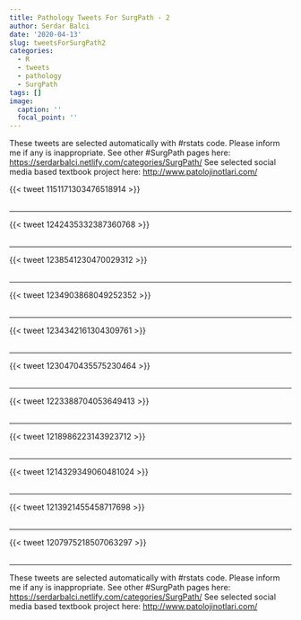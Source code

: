 ```yaml
---
title: Pathology Tweets For SurgPath - 2
author: Serdar Balci
date: '2020-04-13'
slug: tweetsForSurgPath2
categories:
  - R
  - tweets
  - pathology
  - SurgPath
tags: []
image:
  caption: ''
  focal_point: ''
---
```



These tweets are selected automatically with #rstats code. Please inform me if any is inappropriate.
See other #SurgPath pages here: https://serdarbalci.netlify.com/categories/SurgPath/ 
See selected social media based textbook project here: http://www.patolojinotlari.com/

{{< tweet 1151171303476518914 >}}
<br>
<br>
<hr>
{{< tweet 1242435332387360768 >}}
<br>
<br>
<hr>
{{< tweet 1238541230470029312 >}}
<br>
<br>
<hr>
{{< tweet 1234903868049252352 >}}
<br>
<br>
<hr>
{{< tweet 1234342161304309761 >}}
<br>
<br>
<hr>
{{< tweet 1230470435575230464 >}}
<br>
<br>
<hr>
{{< tweet 1223388704053649413 >}}
<br>
<br>
<hr>
{{< tweet 1218986223143923712 >}}
<br>
<br>
<hr>
{{< tweet 1214329349060481024 >}}
<br>
<br>
<hr>
{{< tweet 1213921455458717698 >}}
<br>
<br>
<hr>
{{< tweet 1207975218507063297 >}}
<br>
<br>
<hr>


These tweets are selected automatically with #rstats code. Please inform me if any is inappropriate.
See other #SurgPath pages here: https://serdarbalci.netlify.com/categories/SurgPath/ 
See selected social media based textbook project here: http://www.patolojinotlari.com/

